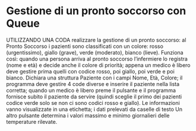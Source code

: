 # Gestione di un pronto soccorso con Queue

UTILIZZANDO UNA CODA realizzare la gestione di un pronto soccorso:
al Pronto Soccorso i pazienti sono classificati con un colore: rosso (urgentissimo), giallo (grave),
verde (moderato), bianco (lieve). Funziona così: quando una persona arriva al pronto soccorso
l’infermiere lo registra (nome e età) e decide anche il colore di priorità; appena un medico è libero
deve gestire prima quelli con codice rosso, poi giallo, poi verde e poi bianco. Dichiara una struttura
Paziente con i campi Nome, Età, Colore; il programma deve gestire 4 code diverse e inserire il
paziente nella lista corretta; quando un medico è libero preme il pulsante e il programma fornisce
subito il paziente da servire (quindi sceglie il primo dei pazienti codice verde solo se non ci sono
codici rosso e giallo). Le informazioni vanno visualizzate in una etichetta; i dati prelevati da caselle
di testo Un altro pulsante determina i valori massimo e minimo giornalieri delle temperature
rilevate.